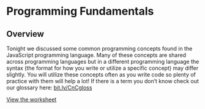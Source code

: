 # Programming Fundamentals

## Overview

Tonight we discussed some common programming concepts found in the JavaScript programming language.  Many of these concepts are shared across programming languages but in a different programming language the syntax (the format for how you write or utilize a specific concept) may differ slightly. You will utilize these concepts often as you write code so plenty of practice with them will help a lot! 
If there is a term you don’t know check out our glossary here: [bit.ly/CnCgloss](http://bit.ly/CnCgloss) 

[View the worksheet](http://codingandcocktails.kcwomenintech.org/sessions#programmingfundamentals)